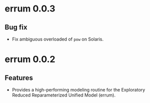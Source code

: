 # errum 0.0.3

## Bug fix

- Fix ambiguous overloaded of `pow` on Solaris.

# errum 0.0.2

## Features

- Provides a high-performing modeling routine for the Exploratory
  Reduced Reparameterized Unified Model (errum).
